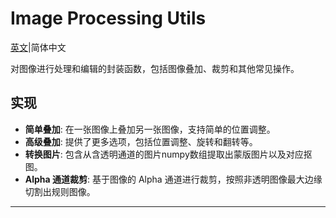 # Image Processing Utils

[英文](./README.md)|简体中文

对图像进行处理和编辑的封装函数，包括图像叠加、裁剪和其他常见操作。

## 实现

- **简单叠加**: 在一张图像上叠加另一张图像，支持简单的位置调整。
- **高级叠加**: 提供了更多选项，包括位置调整、旋转和翻转等。
- **转换图片**: 包含从含透明通道的图片numpy数组提取出蒙版图片以及对应抠图。
- **Alpha 通道裁剪**: 基于图像的 Alpha 通道进行裁剪，按照非透明图像最大边缘切割出规则图像。



------

